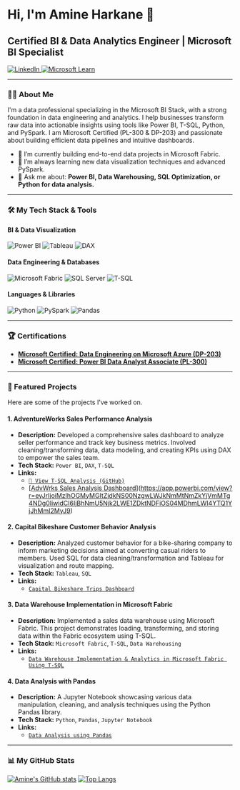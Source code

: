 
# Hi, I'm Amine Harkane 👋
## Certified BI & Data Analytics Engineer | Microsoft BI Specialist

<a href="https://www.linkedin.com/in/HarkaneAmine" target="_blank">
    <img src="https://img.shields.io/badge/LinkedIn-0A66C2?style=for-the-badge&logo=linkedin&logoColor=white" alt="LinkedIn"/>
</a>
<a href="https://learn.microsoft.com/en-us/users/amineharkane-6987/" target="_blank">
    <img src="https://img.shields.io/badge/Microsoft_Learn-0078D4?style=for-the-badge&logo=microsoft&logoColor=white" alt="Microsoft Learn"/>
</a>

---

### 👨‍💻 About Me

I'm a data professional specializing in the Microsoft BI Stack, with a strong foundation in data engineering and analytics. I help businesses transform raw data into actionable insights using tools like Power BI, T-SQL, Python, and PySpark. I am Microsoft Certified (PL-300 & DP-203) and passionate about building efficient data pipelines and intuitive dashboards.

- 🔭 I’m currently building end-to-end data projects in Microsoft Fabric.
- 🌱 I’m always learning new data visualization techniques and advanced PySpark.
- 💬 Ask me about: **Power BI, Data Warehousing, SQL Optimization, or Python for data analysis.**

---

### 🛠️ My Tech Stack & Tools

#### BI & Data Visualization
<img src="https://img.shields.io/badge/Power_BI-F2C811?style=for-the-badge&logo=powerbi&logoColor=black" alt="Power BI"/>
<img src="https://img.shields.io/badge/Tableau-E97627?style=for-the-badge&logo=tableau&logoColor=white" alt="Tableau"/>
<img src="https://img.shields.io/badge/DAX-666666?style=for-the-badge" alt="DAX"/>

#### Data Engineering & Databases
<img src="https://img.shields.io/badge/Microsoft_Fabric-0078D4?style=for-the-badge&logo=microsoft&logoColor=white" alt="Microsoft Fabric"/>
<img src="https://img.shields.io/badge/SQL_Server-CC2927?style=for-the-badge&logo=microsoftsqlserver&logoColor=white" alt="SQL Server"/>
<img src="https://img.shields.io/badge/T--SQL-CC2927?style=for-the-badge" alt="T-SQL"/>

#### Languages & Libraries
<img src="https://img.shields.io/badge/Python-3776AB?style=for-the-badge&logo=python&logoColor=white" alt="Python"/>
<img src="https://img.shields.io/badge/PySpark-E25A1C?style=for-the-badge&logo=apachespark&logoColor=white" alt="PySpark"/>
<img src="https://img.shields.io/badge/Pandas-150458?style=for-the-badge&logo=pandas&logoColor=white" alt="Pandas"/>

---

### 🏆 Certifications

- [**Microsoft Certified: Data Engineering on Microsoft Azure (DP-203)**](https://learn.microsoft.com/en-us/users/amineharkane-6987/credentials/19a5370ba9092706?ref=https%3A%2F%2Fwww.linkedin.com%2F)
- [**Microsoft Certified: Power BI Data Analyst Associate (PL-300)**](https://learn.microsoft.com/en-us/users/amineharkane-6987/credentials/6fa9f192fce1221c?ref=https%3A%2F%2Fwww.linkedin.com%2F)

---

### 🚀 Featured Projects

Here are some of the projects I've worked on.

#### 1. AdventureWorks Sales Performance Analysis
* **Description:** Developed a comprehensive sales dashboard to analyze seller performance and track key business metrics. Involved cleaning/transforming data, data modeling, and creating KPIs using DAX to empower the sales team.
* **Tech Stack:** `Power BI`, `DAX`, `T-SQL`
* **Links:**
    * [`🔗 View T-SQL Analysis (GitHub)`](https://github.com/HarkaneAmine/SQL/blob/main/T-SQL%20Project.ipynb)
    * [[AdvWrks Sales Analysis Dashboard](dashboard-preview.png)](https://app.powerbi.com/view?r=eyJrIjoiMzlhOGMyMGItZjdkNS00NzgwLWJkNmMtNmZkYjVmMTg4NDg0IiwidCI6IjBhNmU5Njk2LWE1ZDktNDFiOS04MDhmLWI4YTQ1YjJhMmI2MyJ9)

#### 2. Capital Bikeshare Customer Behavior Analysis
* **Description:** Analyzed customer behavior for a bike-sharing company to inform marketing decisions aimed at converting casual riders to members. Used SQL for data cleaning/transformation and Tableau for visualization and route mapping.
* **Tech Stack:** `Tableau`, `SQL`
* **Links:**
    * [`Capital Bikeshare Trips Dashboard`](https://public.tableau.com/app/profile/mohamed.amine.harkane/viz/UrbanBikeSharinginWashingtonDCNeighbourhood/UrbanBikeSharinginWashingtongDCNeighbourhood)

#### 3. Data Warehouse Implementation in Microsoft Fabric
* **Description:** Implemented a sales data warehouse using Microsoft Fabric. This project demonstrates loading, transforming, and storing data within the Fabric ecosystem using T-SQL.
* **Tech Stack:** `Microsoft Fabric`, `T-SQL`, `Data Warehousing`
* **Links:**
    * [`Data Warehouse Implementation & Analytics in Microsoft Fabric Using T-SQL`](https://github.com/HarkaneAmine/SQL/blob/main/topubilishproject/Sales%20Data%20Load%20to%20Warehouse.ipynb)

#### 4. Data Analysis with Pandas
* **Description:** A Jupyter Notebook showcasing various data manipulation, cleaning, and analysis techniques using the Python Pandas library.
* **Tech Stack:** `Python`, `Pandas`, `Jupyter Notebook`
* **Links:**
    * [`Data Analysis using Pandas`](https://github.com/AmineHarkane/Pandas/blob/main/Data%20Analysis%20using%20Pandas.ipynb)

---

### 📊 My GitHub Stats

[![Amine's GitHub stats](https://github-readme-stats.vercel.app/api?username=aharkane&show_icons=true&theme=radical)](https://github.com/aharkane)
[![Top Langs](https://github-readme-stats.vercel.app/api/top-langs/?username=aharkane&layout=compact&theme=radical)](https://github.com/aharkane)
